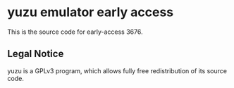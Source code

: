 yuzu emulator early access
=============

This is the source code for early-access 3676.

## Legal Notice

yuzu is a GPLv3 program, which allows fully free redistribution of its source code.